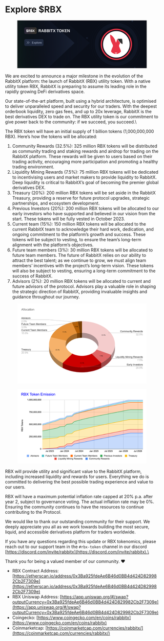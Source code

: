 # Explore $RBX

<figure><img src="../.gitbook/assets/image (2) (3).png" alt=""><figcaption></figcaption></figure>

We are excited to announce a major milestone in the evolution of the RabbitX platform: the launch of RabbitX (RBX) utility token. With a native utility token RBX, RabbitX is preparing to assume its leading role in the rapidly growing DeFi derivatives space.&#x20;

Our state-of-the-art platform, built using a hybrid architecture, is optimised to deliver unparalleled speed and security for our traders. With the deepest orderbook liquidity, zero gas fees, and up to 20x leverage, RabbitX is the best derivatives DEX to trade on. The RBX utility token is our commitment to give power back to the community: if we succeed, you succeed.\


The RBX token will have an initial supply of 1 billion tokens (1,000,000,000 RBX). Here’s how the tokens will be allocated:

1. Community Rewards (32.5%): 325 million RBX tokens will be distributed as community trading and staking rewards and airdrop for trading on the RabbitX platform. These rewards will be given to users based on their trading activity, encouraging more participation and promoting a healthy trading environment.
2. Liquidity Mining Rewards (7.5%): 75 million RBX tokens will be dedicated to incentivising users and market makers to provide liquidity to RabbitX. Deep liquidity is critical to RabbitX’s goal of becoming the premier global derivatives DEX.
3. Treasury (20%): 200 million RBX tokens will be set aside in the RabbitX Treasury, providing a reserve for future protocol upgrades, strategic partnerships, and ecosystem development.
4. Previous Investors (20%): 200 million RBX tokens will be allocated to our early investors who have supported and believed in our vision from the start. These tokens will be fully vested in October 2023.
5. Current team (15%): 150 million RBX tokens will be allocated to the current RabbitX team to acknowledge their hard work, dedication, and ongoing commitment to the platform’s growth and success. These tokens will be subject to vesting, to ensure the team’s long-term alignment with the platform’s objectives.
6. Future team members (3%): 30 million RBX tokens will be allocated to future team members. The future of RabbitX relies on our ability to attract the best talent; as we continue to grow, we must align team members’ incentives with the project’s long-term vision. These tokens will also be subject to vesting, ensuring a long-term commitment to the success of RabbitX.
7. Advisors (2%): 20 million RBX tokens will be allocated to current and future advisors of the protocol. Advisors play a valuable role in shaping the strategic direction of RabbitX, providing invaluable insights and guidance throughout our journey.

<figure><img src="../.gitbook/assets/Allocation (1).png" alt=""><figcaption></figcaption></figure>

<figure><img src="../.gitbook/assets/image (28).png" alt=""><figcaption></figcaption></figure>

RBX will provide utility and significant value to the RabbitX platform, including increased liquidity and rewards for users. Everything we do is committed to delivering the best possible trading experience and value to our users.

RBX will have a maximum potential inflation rate capped at 20% p.a. after year 2, subject to governance voting. The actual inflation rate may be 0%. Ensuring the community continues to have the resources to continue contributing to the Protocol.

We would like to thank our outstanding community for their support. We deeply appreciate you all as we work towards building the most secure, liquid, and accessible derivatives platform for traders worldwide.

If you have any questions regarding this update or RBX tokenomics, please reach out to our support team in the `#rbx-token` channel in our discord [https://discord.com/invite/rabbitx](https://discord.com/invite/rabbitx).\


Thank you for being a valued member of our community. :heart:

* RBX Contract Address: [https://etherscan.io/address/0x3Ba925fdeAe6B46d0BB4d424D829982Cb2F7309e](https://etherscan.io/address/0x3Ba925fdeAe6B46d0BB4d424D829982Cb2F7309e)
* RBX Uniswap Address: [https://app.uniswap.org/#/swap?outputCurrency=0x3Ba925fdeAe6B46d0BB4d424D829982Cb2F7309e](https://app.uniswap.org/#/swap?outputCurrency=0x3Ba925fdeAe6B46d0BB4d424D829982Cb2F7309e)
* Coingecko: [https://www.coingecko.com/en/coins/rabbitx](https://www.coingecko.com/en/coins/rabbitx)
* Coinmarketcap: [https://coinmarketcap.com/currencies/rabbitx/](https://coinmarketcap.com/currencies/rabbitx/)
